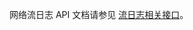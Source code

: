 网络流日志 API 文档请参见 [流日志相关接口](https://cloud.tencent.com/document/product/215/15755#.E6.B5.81.E6.97.A5.E5.BF.97.E7.9B.B8.E5.85.B3.E6.8E.A5.E5.8F.A3)。
